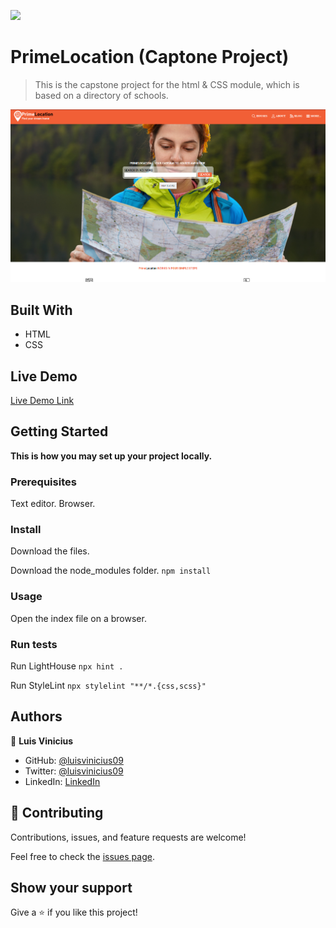 ![](https://img.shields.io/badge/Microverse-blueviolet)

# PrimeLocation (Captone Project)

> This is the capstone project for the html & CSS module, which is based on a directory of schools.

![screenshot](./app_screenshot.png)

<!-- Additional description about the project and its features. -->

## Built With

- HTML
- CSS

## Live Demo

[Live Demo Link](https://luisvinicius09.github.io/capstone-one/)


## Getting Started

**This is how you may set up your project locally.**

### Prerequisites

Text editor.
Browser.

### Install

Download the files.

Download the node_modules folder.
`npm install`

### Usage

Open the index file on a browser.

### Run tests

Run LightHouse
`npx hint .`

Run StyleLint
`npx stylelint "**/*.{css,scss}"`


## Authors

👤 **Luis Vinicius**

- GitHub: [@luisvinicius09](https://github.com/luisvinicius09)
- Twitter: [@luisvinicius09](https://twitter.com/twitterhandle)
- LinkedIn: [LinkedIn](https://linkedin.com/in/luis-vinicius)

## 🤝 Contributing

Contributions, issues, and feature requests are welcome!

Feel free to check the [issues page](https://github.com/luisvinicius09/capstone-one/issues).

## Show your support

Give a ⭐️ if you like this project!
